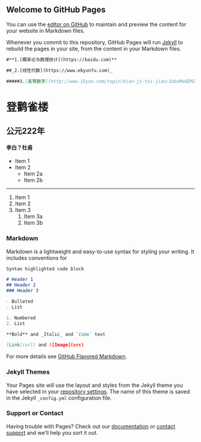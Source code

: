 ## Welcome to GitHub Pages

You can use the [editor on GitHub](https://github.com/qinrui77/qinrui77/edit/master/README.md) to maintain and preview the content for your website in Markdown files.

Whenever you commit to this repository, GitHub Pages will run [Jekyll](https://jekyllrb.com/) to rebuild the pages in your site, from the content in your Markdown files.

```markdown
#**1.[概率论与数理统计](https://baidu.com)**

##_2.[线性代数](https://www.ebyunfu.com)_

#####3.[高等数学](http://www.15yan.com/topic/bian-ji-tui-jian/3abuMaOEM2j/)
```


# 登鹳雀楼
## 公元222年
#### 李白？杜甫

* Item 1
* Item 2
  * Item 2a
  * Item 2b
-------------------------  
  
1. Item 1
1. Item 2
1. Item 3
   1. Item 3a
   1. Item 3b

### Markdown

Markdown is a lightweight and easy-to-use syntax for styling your writing. It includes conventions for

```markdown
Syntax highlighted code block

# Header 1
## Header 2
### Header 3

- Bulleted
- List

1. Numbered
2. List

**Bold** and _Italic_ and `Code` text

[Link](url) and ![Image](src)
```

For more details see [GitHub Flavored Markdown](https://guides.github.com/features/mastering-markdown/).

### Jekyll Themes

Your Pages site will use the layout and styles from the Jekyll theme you have selected in your [repository settings](https://github.com/qinrui77/qinrui77/settings). The name of this theme is saved in the Jekyll `_config.yml` configuration file.

### Support or Contact

Having trouble with Pages? Check out our [documentation](https://help.github.com/categories/github-pages-basics/) or [contact support](https://github.com/contact) and we’ll help you sort it out.
